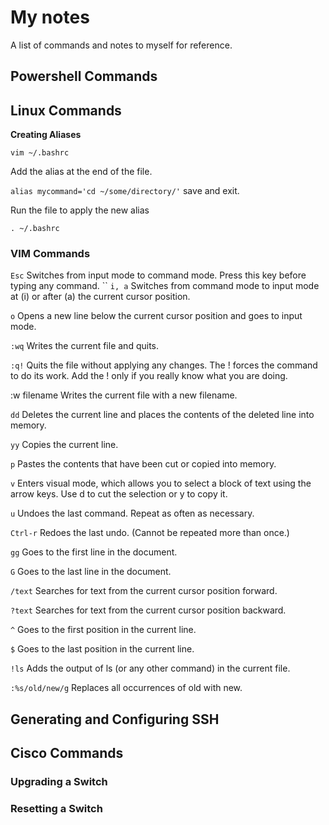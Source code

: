 # My notes 

A list of commands and notes to myself for reference.

## Powershell Commands

## Linux Commands
**Creating Aliases**

`
vim ~/.bashrc
`

Add the alias at the end of the file.

`
alias mycommand='cd ~/some/directory/'
`
save and exit.

Run the file to apply the new alias

`
. ~/.bashrc
`

### VIM Commands
`Esc` Switches from input mode to command mode. Press this key before typing any command.
``
`i, a` Switches from command mode to input mode at (i) or after (a) the current cursor position.

`o` Opens a new line below the current cursor position and goes to input mode.

`:wq` Writes the current file and quits.

`:q!` Quits the file without applying any changes. The ! forces the command to do its work. Add the ! only if you really know what you are doing.

:w filename Writes the current file with a new filename.

`dd` Deletes the current line and places the contents of the deleted line into memory.

`yy` Copies the current line.

`p` Pastes the contents that have been cut or copied into memory.

`v` Enters visual mode, which allows you to select a block of text using the arrow keys. Use d to cut the selection or y to copy it.

`u` Undoes the last command. Repeat as often as necessary.

`Ctrl-r` Redoes the last undo. (Cannot be repeated more than once.)

`gg` Goes to the first line in the document.

`G` Goes to the last line in the document.

`/text` Searches for text from the current cursor position forward.

`?text` Searches for text from the current cursor position backward.

`^` Goes to the first position in the current line.

`$` Goes to the last position in the current line.

`!ls` Adds the output of ls (or any other command) in the current file.

`:%s/old/new/g` Replaces all occurrences of old with new.

## Generating and Configuring SSH

## Cisco Commands

### Upgrading a Switch

### Resetting a Switch
